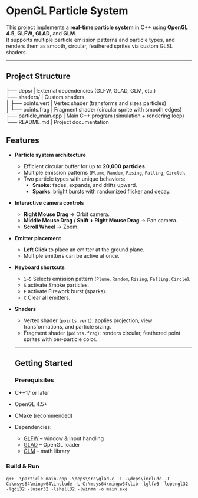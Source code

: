 # OpenGL Particle System

This project implements a **real-time particle system** in C++ using **OpenGL 4.5**, **GLFW**, **GLAD**, and **GLM**.  
It supports multiple particle emission patterns and particle types, and renders them as smooth, circular, feathered sprites via custom GLSL shaders.

---

## Project Structure
├── deps/ | External dependencies (GLFW, GLAD, GLM, etc.)  
├── shaders/  | Custom shaders  
│ ├── points.vert | Vertex shader (transforms and sizes particles)  
│ └── points.frag | Fragment shader (circular sprite with smooth edges)  
├── particle_main.cpp | Main C++ program (simulation + rendering loop)  
└── README.md | Project documentation  

## Features

- **Particle system architecture**
  - Efficient circular buffer for up to **20,000 particles**.
  - Multiple emission patterns (`Plume`, `Random`, `Rising`, `Falling`, `Circle`).
  - Two particle types with unique behaviors:
    - **Smoke**: fades, expands, and drifts upward.
    - **Sparks**: bright bursts with randomized flicker and decay.

- **Interactive camera controls**
  - **Right Mouse Drag** → Orbit camera.
  - **Middle Mouse Drag / Shift + Right Mouse Drag** → Pan camera.
  - **Scroll Wheel** → Zoom.

- **Emitter placement**
  - **Left Click** to place an emitter at the ground plane.
  - Multiple emitters can be active at once.

- **Keyboard shortcuts**
  - `1`–`5` Selects emission pattern (`Plume`, `Random`, `Rising`, `Falling`, `Circle`).
  - `S` activate Smoke particles.
  - `F` activate Firework burst (sparks).
  - `C` Clear all emitters.

- **Shaders**
  - Vertex shader (`points.vert`): applies projection, view transformations, and particle sizing.
  - Fragment shader (`points.frag`): renders circular, feathered point sprites with per-particle color.

  ---

  ## Getting Started

  ### Prerequisites
- C++17 or later
- OpenGL 4.5+
- CMake (recommended)
- Dependencies:
  - [GLFW](https://www.glfw.org/) – window & input handling
  - [GLAD](https://glad.dav1d.de/) – OpenGL loader
  - [GLM](https://github.com/g-truc/glm) – math library

### Build & Run
```g++ .\particle_main.cpp .\deps\src\glad.c -I .\deps\include -I C:\msys64\mingw64\include -L C:\msys64\mingw64\lib -lglfw3 -lopengl32 -lgdi32 -luser32 -lshell32 -lwinmm -o main.exe```
